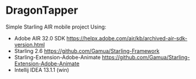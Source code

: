 # DragonTapper
Simple Starling AIR mobile project
Using:
- Adobe AIR 32.0 SDK
https://helpx.adobe.com/air/kb/archived-air-sdk-version.html
- Starling 2.6
https://github.com/Gamua/Starling-Framework
- Starling-Extension-Adobe-Animate
https://github.com/Gamua/Starling-Extension-Adobe-Animate
- Intellij IDEA 13.1.1 (win)
